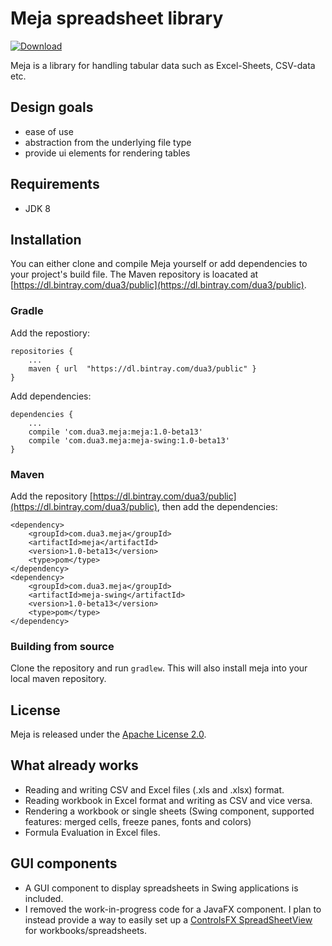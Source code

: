 # Meja spreadsheet library

[ ![Download](https://api.bintray.com/packages/dua3/public/com.dua3.meja/images/download.svg?version=1.0-beta13) ](https://bintray.com/dua3/public/com.dua3.meja/1.0-beta13/link)

Meja is a library for handling tabular data such as Excel-Sheets, CSV-data etc.

## Design goals
- ease of use
- abstraction from the underlying file type
- provide ui elements for rendering tables

## Requirements
- JDK 8

## Installation

You can either clone and compile Meja yourself or add dependencies to your project's build file. The Maven repository is loacated at [https://dl.bintray.com/dua3/public](https://dl.bintray.com/dua3/public).

### Gradle

Add the repostiory:

    repositories {
        ...
        maven { url  "https://dl.bintray.com/dua3/public" }
    }

Add dependencies:

    dependencies {
        ...
        compile 'com.dua3.meja:meja:1.0-beta13'
        compile 'com.dua3.meja:meja-swing:1.0-beta13'
    }

### Maven

Add the repository [https://dl.bintray.com/dua3/public](https://dl.bintray.com/dua3/public), then add the dependencies:

    <dependency>
        <groupId>com.dua3.meja</groupId>
        <artifactId>meja</artifactId>
        <version>1.0-beta13</version>
        <type>pom</type>
    </dependency>
    <dependency>
        <groupId>com.dua3.meja</groupId>
        <artifactId>meja-swing</artifactId>
        <version>1.0-beta13</version>
        <type>pom</type>
    </dependency>

### Building from source
Clone the repository and run `gradlew`. This will also install meja into your local maven repository.

## License
Meja is released under the [Apache License 2.0](http://www.apache.org/licenses/LICENSE-2.0).

## What already works
- Reading and writing CSV and Excel files (.xls and .xlsx) format.
- Reading workbook in Excel format and writing as CSV and vice versa.
- Rendering a workbook or single sheets (Swing component, supported features: merged cells, freeze panes, fonts and colors)
- Formula Evaluation in Excel files.

## GUI components
- A GUI component to display spreadsheets in Swing applications is included.
- I removed the work-in-progress code for a JavaFX component. I plan to instead provide a way to easily set up a [ControlsFX SpreadSheetView](http://fxexperience.com/controlsfx/features/#spreadsheetview) for workbooks/spreadsheets.  
